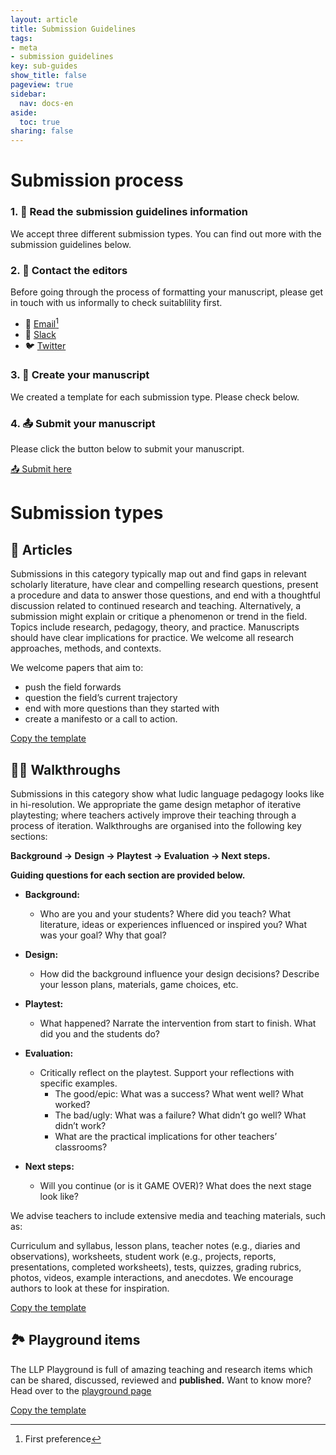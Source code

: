 ```yaml
---
layout: article
title: Submission Guidelines
tags:
- meta
- submission guidelines
key: sub-guides
show_title: false
pageview: true
sidebar:
  nav: docs-en
aside:
  toc: true
sharing: false
---
```


# Submission process

###  1. 📖 Read the submission guidelines information

We accept three different submission types. You can find out more with the submission guidelines below.

### 2. 📧 Contact the editors

Before going through the process of formatting your manuscript, please get in touch with us informally to check suitablility first.

- 📧 [Email](mailto:contact@llpjournal.org)[^1]
- 💬 [Slack](http://bit.ly/LLPSlack)
- 🐦 [Twitter](https://twitter.com/llpjournal)

[^1]: First preference

### 3. 📝 Create your manuscript

We created a template for each submission type. Please check below.

### 4. 📤 Submit your manuscript

Please click the button below to submit your manuscript.

<a class="button button--success button--rounded button--lg" href="https://docs.google.com/forms/d/e/1FAIpQLSed6v13qJNjwTBrvTcqcsm3t4vOanGh3l80OQLje6__DpBXEA/viewform"><i class="fas fa-file-upload"></i> 📤 Submit here </a>

# Submission types

## 📔 Articles 

Submissions in this category typically map out and find gaps in relevant scholarly literature, have clear and compelling research questions, present a procedure and data to answer those questions, and end with a thoughtful discussion related to continued research and teaching. Alternatively, a submission might explain or critique a phenomenon or trend in the field. Topics include research, pedagogy, theory, and practice. Manuscripts should have clear implications for practice. We welcome all research approaches, methods, and contexts.

We welcome papers that aim to:

- push the field forwards
- question the field’s current trajectory
- end with more questions than they started with
- create a manifesto or a call to action.

<a class="button button--success button--rounded button--lg" href="https://docs.google.com/document/d/1gldlz16YizOBW4LRL2nG5CPq72eOGUZhwlIWQE59YmU/edit"><i class="fas fa-file-download"></i> Copy the template </a>



## 🚶‍♂️ Walkthroughs

Submissions in this category show what ludic language pedagogy looks like in hi-resolution. We appropriate the game design metaphor of iterative playtesting; where teachers actively improve their teaching through a process of iteration. Walkthroughs are organised into the following key sections: 

**Background → Design → Playtest → Evaluation → Next steps.**

**Guiding questions for each section are provided below.**

- **Background:**
  - Who are you and your students? Where did you teach? What literature, ideas or experiences influenced or inspired you? What was your goal? Why that goal?

- **Design:**
  - How did the background influence your design decisions? Describe your lesson plans, materials, game choices, etc.

- **Playtest:** 
  - What happened? Narrate the intervention from start to finish. What did you and the students do?

- **Evaluation:** 
  - Critically reflect on the playtest. Support your reflections with specific examples.
    - The good/epic: What was a success? What went well? What worked?
	- The bad/ugly: What was a failure? What didn’t go well? What didn’t work?
	- What are the practical implications for other teachers’ classrooms?

- **Next steps:** 
  - Will you continue (or is it GAME OVER)? What does the next stage look like?

We advise teachers to include extensive media and teaching materials, such as:

Curriculum and syllabus, lesson plans, teacher notes (e.g., diaries and observations), worksheets, student work (e.g., projects, reports, presentations, completed worksheets), tests, quizzes, grading rubrics, photos, videos, example interactions, and anecdotes.
We encourage authors to look at these for inspiration.

<a class="button button--success button--rounded button--lg" href="https://docs.google.com/document/d/1gldlz16YizOBW4LRL2nG5CPq72eOGUZhwlIWQE59YmU/edit"><i class="fas fa-file-download"></i> Copy the template </a>

## 🏞 Playground items

The LLP Playground is full of amazing teaching and research items which can be shared, discussed, reviewed and **published.** Want to know more? Head over to the <a href="/2020/04/04/playground-landing.html">playground page</a>

<a class="button button--success button--rounded button--lg" href="https://docs.google.com/document/d/11AB5_GXLi3EouET7H-rs3lmhM-8-pjn5qauF6mUFRmE/edit?usp=sharing"><i class="fas fa-file-download"></i> Copy the template </a>